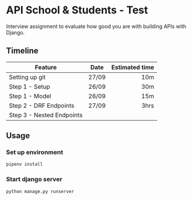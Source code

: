 # API School & Students - Test

Interview assignment to evaluate how good you are with building APIs with Django.

## Timeline
| Feature | Date | Estimated time|
|---------|:------:|------:|
|  Setting up git   |   27/09   | 10m |
|  Step 1 - Setup       |    26/09  | 30m |
|  Step 1 - Model    |   26/09   | 15m | 
| Step 2 - DRF Endpoints   | 27/09   | 3hrs |
| Step 3 - Nested Endpoints   |   | |


## Usage

### Set up environment 
```bash
pipenv install
```
### Start django server
```bash
python manage.py runserver
```